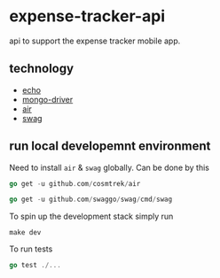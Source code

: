 # expense-tracker-api

api to support the expense tracker mobile app.

## technology

- [echo](https://github.com/labstack/echo)
- [mongo-driver](https://github.com/mongodb/mongo-go-driver)
- [air](https://github.com/cosmtrek/air)
- [swag](https://github.com/swaggo/swag/cmd/swag)

## run local developemnt environment

Need to install `air` & `swag` globally. Can be done by this 

```go
go get -u github.com/cosmtrek/air

go get -u github.com/swaggo/swag/cmd/swag
```

To spin up the development stack simply run 

```shell
make dev
```

To run tests

```go
go test ./...
```
